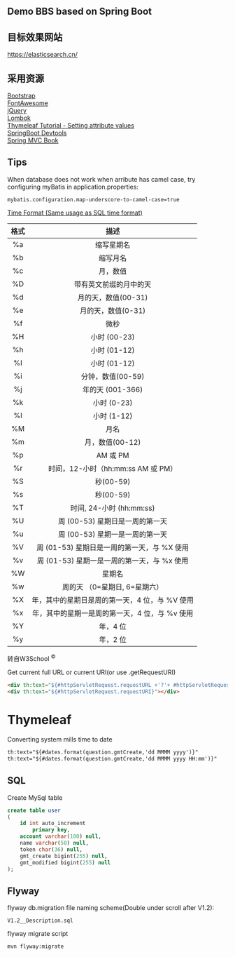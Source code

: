 ## Demo BBS based on Spring Boot

## 目标效果网站  
https://elasticsearch.cn/

## 采用资源  
[Bootstrap](https://getbootstrap.com/)  
[FontAwesome](https://fontawesome.com/)  
[jQuery](https://jquery.com/)  
[Lombok](https://www.projectlombok.org/)  
[Thymeleaf Tutorial - Setting attribute values](https://www.thymeleaf.org/doc/tutorials/3.0/usingthymeleaf.html#setting-attribute-values)  
[SpringBoot Devtools](https://docs.spring.io/spring-boot/docs/2.0.0.RC1/reference/htmlsingle/#using-boot-devtools)   
[Spring MVC Book](https://docs.spring.io/spring/docs/5.0.3.RELEASE/spring-framework-reference/web.html#mvc)  

## Tips  
When database does not work when arribute has camel case, try configuring myBatis in application.properties:
```
mybatis.configuration.map-underscore-to-camel-case=true
```

[Time Format (Same usage as SQL time format)](https://www.w3school.com.cn/sql/func_date_format.asp)  

| 格式 | 描述                              |
|:----:|:---------------------------------:|
| %a | 缩写星期名                           |
| %b | 缩写月名                            |
| %c | 月，数值                            |
| %D | 带有英文前缀的月中的天                     |
| %d | 月的天，数值\(00\-31\)                |
| %e | 月的天，数值\(0\-31\)                 |
| %f | 微秒                              |
| %H | 小时 \(00\-23\)                   |
| %h | 小时 \(01\-12\)                   |
| %I | 小时 \(01\-12\)                   |
| %i | 分钟，数值\(00\-59\)                 |
| %j | 年的天 \(001\-366\)                |
| %k | 小时 \(0\-23\)                    |
| %l | 小时 \(1\-12\)                    |
| %M | 月名                              |
| %m | 月，数值\(00\-12\)                  |
| %p | AM 或 PM                         |
| %r | 时间，12\-小时（hh:mm:ss AM 或 PM）     |
| %S | 秒\(00\-59\)                     |
| %s | 秒\(00\-59\)                     |
| %T | 时间, 24\-小时 \(hh:mm:ss\)         |
| %U | 周 \(00\-53\) 星期日是一周的第一天         |
| %u | 周 \(00\-53\) 星期一是一周的第一天         |
| %V | 周 \(01\-53\) 星期日是一周的第一天，与 %X 使用 |
| %v | 周 \(01\-53\) 星期一是一周的第一天，与 %x 使用 |
| %W | 星期名                             |
| %w | 周的天 （0=星期日, 6=星期六）              |
| %X | 年，其中的星期日是周的第一天，4 位，与 %V 使用      |
| %x | 年，其中的星期一是周的第一天，4 位，与 %v 使用      |
| %Y | 年，4 位                           |
| %y | 年，2 位                           |
转自W3School <sup>©</sup>

Get current full URL or current URI(or use .getRequestURI)
```html
<div th:text="${#httpServletRequest.requestURL +'?'+ #httpServletRequest.queryString }"></div>
<div th:text="${#httpServletRequest.requestURI}"></div>
```


# Thymeleaf
Converting system mills time to date
```html
th:text="${#dates.format(question.gmtCreate,'dd MMMM yyyy')}"
th:text="${#dates.format(question.gmtCreate,'dd MMMM yyyy HH:mm')}"
```

## SQL  
Create MySql table
```sql
create table user
(
	id int auto_increment
		primary key,
	account varchar(100) null,
	name varchar(50) null,
	token char(36) null,
	gmt_create bigint(255) null,
	gmt_modified bigint(255) null
);
```

## Flyway
flyway db.migration file naming scheme(Double under scroll after V1.2):
```
V1.2__Description.sql
``` 

flyway migrate script
```bash
mvn flyway:migrate
```